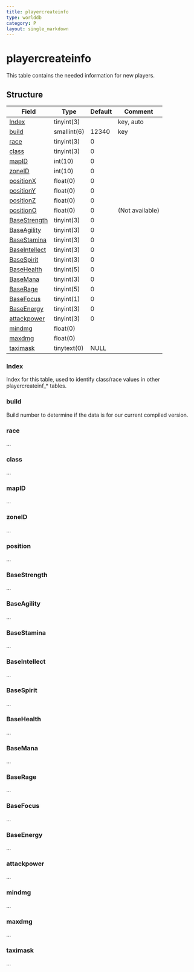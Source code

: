 ```yaml
---
title: playercreateinfo
type: worlddb
category: P
layout: single_markdown
---
```


# playercreateinfo
This table contains the needed information for new players.

## Structure

Field                               | Type        | Default | Comment        
----------------------------------- | ----------- | ------- | ---------------
[Index](#Index)                     | tinyint(3)  |         | key, auto      
[build](#build)                     | smallint(6) | 12340   | key
[race](#race)                       | tinyint(3)  | 0       |                
[class](#class)                     | tinyint(3)  | 0       |                
[mapID](#mapID)                     | int(10)     | 0       |                
[zoneID](#zoneID)                   | int(10)     | 0       |                
[positionX](#position)              | float(0)    | 0       |                
[positionY](#position)              | float(0)    | 0       |                
[positionZ](#position)              | float(0)    | 0       |                
[positionO](#position)              | float(0)    | 0       | (Not available)
[BaseStrength](#BaseStrength)       | tinyint(3)  | 0       |                
[BaseAgility](#BaseAgility)         | tinyint(3)  | 0       |                
[BaseStamina](#BaseStamina)         | tinyint(3)  | 0       |                
[BaseIntellect](#BaseIntellect)     | tinyint(3)  | 0       |                
[BaseSpirit](#BaseSpirit)           | tinyint(3)  | 0       |                
[BaseHealth](#BaseHealth)           | tinyint(5)  | 0       |                
[BaseMana](#BaseMana)               | tinyint(3)  | 0       |                
[BaseRage](#BaseRage)               | tinyint(5)  | 0       |                
[BaseFocus](#BaseFocus)             | tinyint(1)  | 0       |                
[BaseEnergy](#BaseEnergy)           | tinyint(3)  | 0       |                
[attackpower](#attackpower)         | tinyint(3)  | 0       |                
[mindmg](#mindmg)                   | float(0)    |         |                
[maxdmg](#maxdmg)                   | float(0)    |         |                
[taximask](#taximask)               | tinytext(0) | NULL    |                

### Index

Index for this table, used to identify class/race values in other playercreateinf_* tables.

### build

Build number to determine if the data is for our current compiled version.

### race

...

### class

...

### mapID

...

### zoneID

...

### position

...

### BaseStrength

...

### BaseAgility

...

### BaseStamina

...

### BaseIntellect

...

### BaseSpirit

...

### BaseHealth

...

### BaseMana

...

### BaseRage

...

### BaseFocus

...

### BaseEnergy

...

### attackpower

...

### mindmg

...

### maxdmg

...

### taximask

...